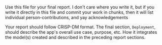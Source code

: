 Use this file for your final report. I don't care where you write it,
but if you write it directly in this file and commit your work in chunks,
then it will list individual person-contributions, and yay acknowledgements

Your report should follow CRISP-DM format. The final section, `Deployment`,
should describe the app's overall use case, purpose, etc. How it integrates
the model(s) created and described in the preceding report sections.
